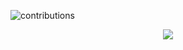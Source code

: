 ![contributions](https://user-images.githubusercontent.com/68690911/221423892-9430c110-af90-409d-8c17-3d3403b2f45e.svg)

<p align="center"> 
               <img src="https://profile-counter.glitch.me/cl-lw/count.svg" />    

<p> 
